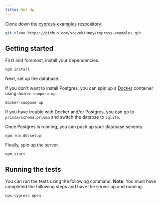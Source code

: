 ```yaml
---
title: Set Up
---
```


Clone down the [cypress-examples](https://github.com/stevekinney/cypress-examples) respository:

````sh
git clone https://github.com/stevekinney/cypress-examples.git
````

## Getting started

First and foremost, install your dependencies.

````
npm install
````

Next, set up the database.

If you don't want to install Postgres, you can spin up a [Docker](https://www.docker.com/) container using `docker-compose up`.

````
docker-compose up
````

If you have trouble with Docker and/or Postgres, you can go to `prisma/schema.prisma` and switch the databse to `sqlite`.

Once Postgres is running, you can push up your database schema.

````
npm run db:setup
````

Finally, spin up the server.

````
npm start
````

## Running the tests

You can run the tests using the following command. **Note**: You must have completed the following steps and have the server up and running.

````
npx cypress open
````

